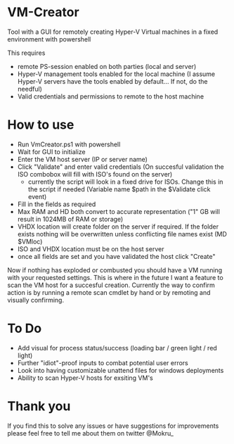 # VM-Creator
Tool with a GUI for remotely creating Hyper-V Virtual machines in a fixed environment with powershell

This requires 
- remote PS-session enabled on both parties (local and server)
- Hyper-V management tools enabled for the local machine (I assume Hyper-V servers have the tools enabled by default... If not, do the needful)
- Valid credentials and permissions to remote to the host machine

# How to use
- Run VmCreator.ps1 with powershell
- Wait for GUI to initialize
- Enter the VM host server (IP or server name)
- Click "Validate" and enter valid credentials (On succesful validation the ISO combobox will fill with ISO's found on the server)
  - currently the script will look in a fixed drive for ISOs. Change this in the script if needed (Variable name $path in the $Validate click event)
- Fill in the fields as required
- Max RAM and HD both convert to accurate representation ("1" GB will result in 1024MB of RAM or storage)
- VHDX location will create folder on the server if required. If the folder exists nothing will be overwritten unless conflicting file names exist (MD $VMloc)
- ISO and VHDX location must be on the host server
- once all fields are set and you have validated the host click "Create"

Now if nothing has exploded or combusted you should have a VM running with your requested settings. This is where in the future I want a feature to scan the VM host for a succesful creation. Currently the way to confirm action is by running a remote scan cmdlet by hand or by remoting and visually confirming.

# To Do
- Add visual for process status/success (loading bar / green light / red light)
- Further "idiot"-proof inputs to combat potential user errors
- Look into having customizable unattend files for windows deployments
- Ability to scan Hyper-V hosts for exsiting VM's

# Thank you
If you find this to solve any issues or have suggestions for improvements please feel free to tell me about them on twitter @Mokru_

